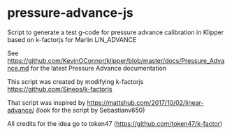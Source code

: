 # pressure-advance-js
Script to generate a test g-code for pressure advance calibration in Klipper based on k-factorjs for Marlin LIN_ADVANCE

See https://github.com/KevinOConnor/klipper/blob/master/docs/Pressure_Advance.md for the latest Pressure Advance documentation

This script was created by modifying k-factorjs https://github.com/Sineos/k-factorjs

That script was inspired by https://mattshub.com/2017/10/02/linear-advance/ (look for the script by Sebastianv650)

All credits for the idea go to token47 (https://github.com/token47/k-factor)
